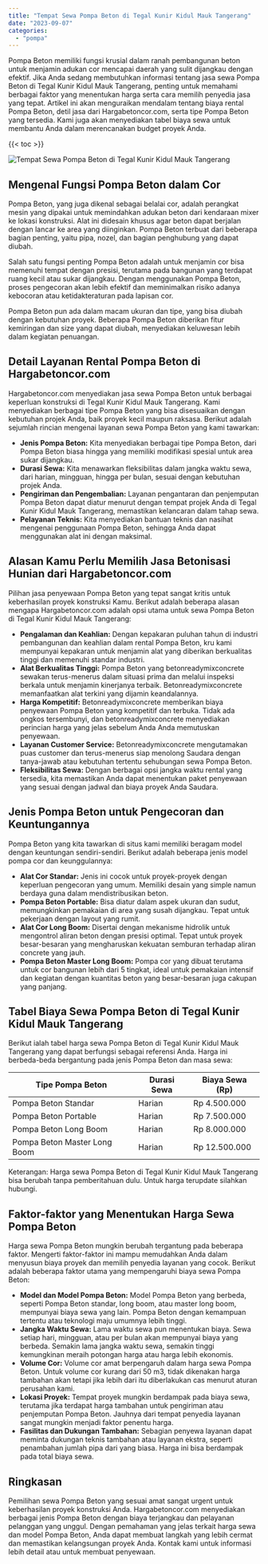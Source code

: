 ```yaml
---
title: "Tempat Sewa Pompa Beton di Tegal Kunir Kidul Mauk Tangerang"
date: "2023-09-07"
categories: 
  - "pompa"
---
```




Pompa Beton memiliki fungsi krusial dalam ranah pembangunan beton untuk menjamin adukan cor mencapai daerah yang sulit dijangkau dengan efektif. Jika Anda sedang membutuhkan informasi tentang jasa sewa Pompa Beton di Tegal Kunir Kidul Mauk Tangerang, penting untuk memahami berbagai faktor yang menentukan harga serta cara memilih penyedia jasa yang tepat. Artikel ini akan menguraikan mendalam tentang biaya rental Pompa Beton, detil jasa dari Hargabetoncor.com, serta tipe Pompa Beton yang tersedia. Kami juga akan menyediakan tabel biaya sewa untuk membantu Anda dalam merencanakan budget proyek Anda.

{{< toc >}}

![Tempat Sewa Pompa Beton di Tegal Kunir Kidul Mauk Tangerang](https://hargareadymixid.github.io/pompa/concrete-pump%20(27).png)

## Mengenal Fungsi Pompa Beton dalam Cor

Pompa Beton, yang juga dikenal sebagai belalai cor, adalah perangkat mesin yang dipakai untuk memindahkan adukan beton dari kendaraan mixer ke lokasi konstruksi. Alat ini didesain khusus agar beton dapat berjalan dengan lancar ke area yang diinginkan. Pompa Beton terbuat dari beberapa bagian penting, yaitu pipa, nozel, dan bagian penghubung yang dapat diubah.

Salah satu fungsi penting Pompa Beton adalah untuk menjamin cor bisa memenuhi tempat dengan presisi, terutama pada bangunan yang terdapat ruang kecil atau sukar dijangkau. Dengan menggunakan Pompa Beton, proses pengecoran akan lebih efektif dan meminimalkan risiko adanya kebocoran atau ketidakteraturan pada lapisan cor.

Pompa Beton pun ada dalam macam ukuran dan tipe, yang bisa diubah dengan kebutuhan proyek. Beberapa Pompa Beton diberikan fitur kemiringan dan size yang dapat diubah, menyediakan keluwesan lebih dalam kegiatan penuangan.

## Detail Layanan Rental Pompa Beton di Hargabetoncor.com

Hargabetoncor.com menyediakan jasa sewa Pompa Beton untuk berbagai keperluan konstruksi di Tegal Kunir Kidul Mauk Tangerang. Kami menyediakan berbagai tipe Pompa Beton yang bisa disesuaikan dengan kebutuhan projek Anda, baik proyek kecil maupun raksasa. Berikut adalah sejumlah rincian mengenai layanan sewa Pompa Beton yang kami tawarkan:

- **Jenis Pompa Beton:** Kita menyediakan berbagai tipe Pompa Beton, dari Pompa Beton biasa hingga yang memiliki modifikasi spesial untuk area sukar dijangkau.
- **Durasi Sewa:** Kita menawarkan fleksibilitas dalam jangka waktu sewa, dari harian, mingguan, hingga per bulan, sesuai dengan kebutuhan projek Anda.
- **Pengiriman dan Pengembalian:** Layanan pengantaran dan penjemputan Pompa Beton dapat diatur menurut dengan tempat projek Anda di Tegal Kunir Kidul Mauk Tangerang, memastikan kelancaran dalam tahap sewa.
- **Pelayanan Teknis:** Kita menyediakan bantuan teknis dan nasihat mengenai penggunaan Pompa Beton, sehingga Anda dapat menggunakan alat ini dengan maksimal.

## Alasan Kamu Perlu Memilih Jasa Betonisasi Hunian dari Hargabetoncor.com

Pilihan jasa penyewaan Pompa Beton yang tepat sangat kritis untuk keberhasilan proyek konstruksi Kamu. Berikut adalah beberapa alasan mengapa Hargabetoncor.com adalah opsi utama untuk sewa Pompa Beton di Tegal Kunir Kidul Mauk Tangerang:

- **Pengalaman dan Keahlian:** Dengan kepakaran puluhan tahun di industri pembangunan dan keahlian dalam rental Pompa Beton, kru kami mempunyai kepakaran untuk menjamin alat yang diberikan berkualitas tinggi dan memenuhi standar industri.
- **Alat Berkualitas Tinggi:** Pompa Beton yang betonreadymixconcrete sewakan terus-menerus dalam situasi prima dan melalui inspeksi berkala untuk menjamin kinerjanya terbaik. Betonreadymixconcrete memanfaatkan alat terkini yang dijamin keandalannya.
- **Harga Kompetitif:** Betonreadymixconcrete memberikan biaya penyewaan Pompa Beton yang kompetitif dan terbuka. Tidak ada ongkos tersembunyi, dan betonreadymixconcrete menyediakan perincian harga yang jelas sebelum Anda Anda memutuskan penyewaan.
- **Layanan Customer Service:** Betonreadymixconcrete mengutamakan puas customer dan terus-menerus siap menolong Saudara dengan tanya-jawab atau kebutuhan tertentu sehubungan sewa Pompa Beton.
- **Fleksibilitas Sewa:** Dengan berbagai opsi jangka waktu rental yang tersedia, kita memastikan Anda dapat menentukan paket penyewaan yang sesuai dengan jadwal dan biaya proyek Anda Saudara.

## Jenis Pompa Beton untuk Pengecoran dan Keuntungannya

Pompa Beton yang kita tawarkan di situs kami memiliki beragam model dengan keuntungan sendiri-sendiri. Berikut adalah beberapa jenis model pompa cor dan keunggulannya:

- **Alat Cor Standar:** Jenis ini cocok untuk proyek-proyek dengan keperluan pengecoran yang umum. Memiliki desain yang simple namun berdaya guna dalam mendistribusikan beton.
- **Pompa Beton Portable:** Bisa diatur dalam aspek ukuran dan sudut, memungkinkan pemakaian di area yang susah dijangkau. Tepat untuk pekerjaan dengan layout yang rumit.
- **Alat Cor Long Boom:** Disertai dengan mekanisme hidrolik untuk mengontrol aliran beton dengan presisi optimal. Tepat untuk proyek besar-besaran yang mengharuskan kekuatan semburan terhadap aliran concrete yang jauh.
- **Pompa Beton Master Long Boom:** Pompa cor yang dibuat terutama untuk cor bangunan lebih dari 5 tingkat, ideal untuk pemakaian intensif dan kegiatan dengan kuantitas beton yang besar-besaran juga cakupan yang panjang.

## Tabel Biaya Sewa Pompa Beton di Tegal Kunir Kidul Mauk Tangerang

Berikut ialah tabel harga sewa Pompa Beton di Tegal Kunir Kidul Mauk Tangerang yang dapat berfungsi sebagai referensi Anda. Harga ini berbeda-beda bergantung pada jenis Pompa Beton dan masa sewa:

| Tipe Pompa Beton | Durasi Sewa | Biaya Sewa (Rp) |
| --- | --- | --- |
| Pompa Beton Standar | Harian | Rp 4.500.000 |
| Pompa Beton Portable | Harian | Rp 7.500.000 |
| Pompa Beton Long Boom | Harian | Rp 8.000.000 |
| Pompa Beton Master Long Boom | Harian | Rp 12.500.000 |

Keterangan: Harga sewa Pompa Beton di Tegal Kunir Kidul Mauk Tangerang bisa berubah tanpa pemberitahuan dulu. Untuk harga terupdate silahkan hubungi.

## Faktor-faktor yang Menentukan Harga Sewa Pompa Beton

Harga sewa Pompa Beton mungkin berubah tergantung pada beberapa faktor. Mengerti faktor-faktor ini mampu memudahkan Anda dalam menyusun biaya proyek dan memilih penyedia layanan yang cocok. Berikut adalah beberapa faktor utama yang mempengaruhi biaya sewa Pompa Beton:

- **Model dan Model Pompa Beton:** Model Pompa Beton yang berbeda, seperti Pompa Beton standar, long boom, atau master long boom, mempunyai biaya sewa yang lain. Pompa Beton dengan kemampuan tertentu atau teknologi maju umumnya lebih tinggi.
- **Jangka Waktu Sewa:** Lama waktu sewa pun menentukan biaya. Sewa setiap hari, mingguan, atau per bulan akan mempunyai biaya yang berbeda. Semakin lama jangka waktu sewa, semakin tinggi kemungkinan meraih potongan harga atau harga lebih ekonomis.
- **Volume Cor:** Volume cor amat berpengaruh dalam harga sewa Pompa Beton. Untuk volume cor kurang dari 50 m3, tidak dikenakan harga tambahan akan tetapi jika lebih dari itu diberlakukan cas menurut aturan perusahan kami.
- **Lokasi Proyek:** Tempat proyek mungkin berdampak pada biaya sewa, terutama jika terdapat harga tambahan untuk pengiriman atau penjemputan Pompa Beton. Jauhnya dari tempat penyedia layanan sangat mungkin menjadi faktor penentu harga.
- **Fasilitas dan Dukungan Tambahan:** Sebagian penyewa layanan dapat meminta dukungan teknis tambahan atau layanan ekstra, seperti penambahan jumlah pipa dari yang biasa. Harga ini bisa berdampak pada total biaya sewa.

## Ringkasan

Pemilihan sewa Pompa Beton yang sesuai amat sangat urgent untuk keberhasilan proyek konstruksi Anda. Hargabetoncor.com menyediakan berbagai jenis Pompa Beton dengan biaya terjangkau dan pelayanan pelanggan yang unggul. Dengan pemahaman yang jelas terkait harga sewa dan model Pompa Beton, Anda dapat membuat langkah yang lebih cermat dan memastikan kelangsungan proyek Anda. Kontak kami untuk informasi lebih detail atau untuk membuat penyewaan.
